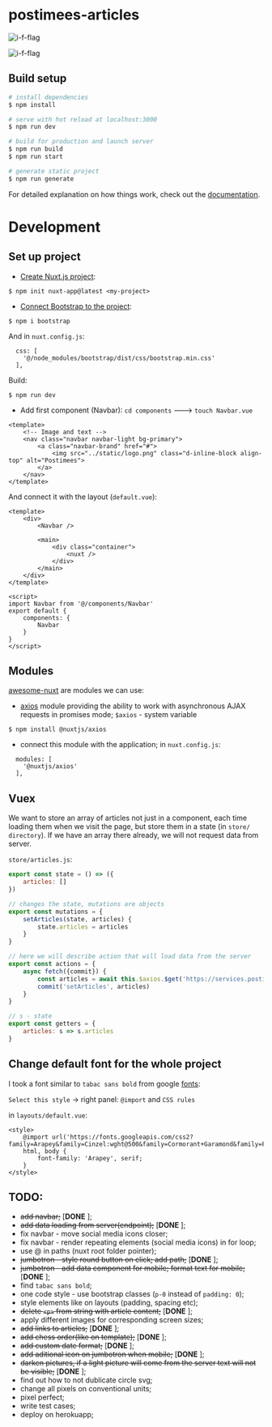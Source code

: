 # postimees-articles
![i-f-flag](static/mob.gif)

![i-f-flag](static/desctop.gif)
## Build setup
```bash
# install dependencies
$ npm install

# serve with hot reload at localhost:3000
$ npm run dev

# build for production and launch server
$ npm run build
$ npm run start

# generate static project
$ npm run generate
```
For detailed explanation on how things work, check out the [documentation](https://nuxtjs.org).

# Development
## Set up project
- [Create Nuxt.js project](https://github.com/nuxt/create-nuxt-app):
```
$ npm init nuxt-app@latest <my-project>
```

- [Connect Bootstrap to the project](https://getbootstrap.com/docs/3.4/):
```
$ npm i bootstrap
```
And in `nuxt.config.js`:
```
  css: [
    '@/node_modules/bootstrap/dist/css/bootstrap.min.css'
  ],
```
Build:
```
$ npm run dev
```

- Add first component (Navbar):
`cd components` ---> `touch Navbar.vue`
``` vue
<template>
    <!-- Image and text -->
    <nav class="navbar navbar-light bg-primary">
        <a class="navbar-brand" href="#">
            <img src="../static/logo.png" class="d-inline-block align-top" alt="Postimees">
        </a>
    </nav>
</template>
```
And connect it with the layout (`default.vue`):
``` vue
<template>
    <div>
        <Navbar />

        <main>
            <div class="container">
                <nuxt />
            </div>
        </main>
    </div>
</template>

<script>
import Navbar from '@/components/Navbar'
export default {
    components: {
        Navbar
    }
}
</script>
```

## Modules
[awesome-nuxt](https://github.com/nuxt-community/awesome-nuxt) are modules we can use:

- [axios](https://axios.nuxtjs.org/setup)
module providing the ability to work with asynchronous AJAX requests in promises mode; `$axios` - system variable

```
$ npm install @nuxtjs/axios
```
- connect this module with the application; in `nuxt.config.js`:
```
  modules: [
    '@nuxtjs/axios'
  ],
```

## Vuex
We want to store an array of articles not just in a component, each time loading them when we visit the page, but store them in a state (in `store/ directory`).
If we have an array there already, we will not request data from server.

`store/articles.js`:
``` js
export const state = () => ({
    articles: []
})

// changes the state, mutations are objects
export const mutations = {
    setArticles(state, articles) {
        state.articles = articles
    }
}

// here we will describe action that will load data from the server 
export const actions = {
    async fetch({commit}) {
        const articles = await this.$axios.$get('https://services.postimees.ee/rest/v1/sections/81/editorsChoice/articles?limit=5')
        commit('setArticles', articles)
    }
}

// s - state
export const getters = {
    articles: s => s.articles
}
```

## Change default font for the whole project
I took a font similar to `tabac sans bold` from google [fonts](https://fonts.google.com/specimen/Arapey?category=Serif#standard-styles):

`Select this style` -> right panel: `@import` and `CSS rules`

in `layouts/default.vue`:
``` vue
<style>
    @import url('https://fonts.googleapis.com/css2?family=Arapey&family=Cinzel:wght@500&family=Cormorant+Garamond&family=Festive&family=Open+Sans:wght@300&display=swap');
    html, body {
        font-family: 'Arapey', serif;
    }
</style>
```

## TODO:
- ~~add navbar;~~ [**DONE** ];
- ~~add data loading from server(endpoint);~~ [**DONE** ];
- fix navbar - move social media icons closer;
- fix navbar - render repeating elements (social media icons) in for loop;
- use @ in paths (nuxt root folder pointer);
- ~~jumbotron - style round button on click; add path;~~ [**DONE** ];
- ~~jumbotron - add data component for mobile; format text for mobile;~~ [**DONE** ];
- find `tabac sans bold`;
- one code style - use bootstrap classes (`p-0` instead of `padding: 0`);
- style elements like on layouts (padding, spacing etc);
- ~~delete `<p>` from string with article content;~~ [**DONE** ];
- apply different images for corresponding screen sizes;
- ~~add links to articles;~~ [**DONE** ];
- ~~add chess order(like on template);~~ [**DONE** ];
- ~~add custom date format;~~ [**DONE** ];
- ~~add aditional icon on jumbotron when mobile;~~ [**DONE** ];
- ~~darken pictures, if a light picture will come from the server text will not be visible;~~ [**DONE** ];
- find out how to not dublicate circle svg;
- change all pixels on conventional units;
- pixel perfect;
- write test cases;
- deploy on herokuapp;
